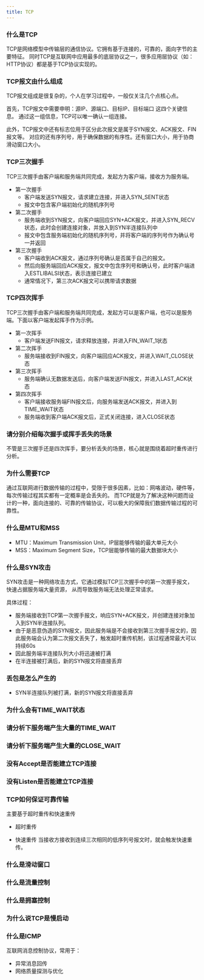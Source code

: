 ```yaml
---
title: TCP
---
```


### 什么是TCP

TCP是网络模型中传输层的通信协议。它拥有基于连接的，可靠的，面向字节的主要特征。
同时TCP是互联网中应用最多的底层协议之一，很多应用层协议（如：HTTP协议）都是基于TCP协议实现的。

### TCP报文由什么组成

TCP报文组成是很复杂的，个人在学习过程中，一般仅关注几个点核心点。

首先，TCP报文中需要申明：源IP、源端口、目标IP、目标端口 这四个关键信息。
通过这一组信息，TCP可以唯一确认一组连接。

此外，TCP报文中还有标志位用于区分此次报文是属于SYN报文、ACK报文、FIN报文等。
对应的还有序列号，用于确保数据的有序性。还有窗口大小，用于协商滑动窗口大小。

### TCP三次握手

TCP三次握手由客户端和服务端共同完成，发起方为客户端，接收方为服务端。

- 第一次握手
    - 客户端发送SYN报文，请求建立连接，并进入SYN_SENT状态
    - 报文中包含客户端初始化的随机序列号
- 第二次握手
    - 服务端收到SYN报文，向客户端回应SYN+ACK报文，并进入SYN_RECV状态，此时会创建连接对象，并放入到SYN半连接队列中
    - 报文中包含服务端初始化的随机序列号，并将客户端的序列号作为确认号一并返回
- 第三次握手
    - 客户端收到ACK报文，通过序列号确认是否属于自己的报文。
    - 然后向服务端回应ACK报文，报文中包含序列号和确认号，此时客户端进入ESTLIBALSI状态，表示连接已建立
    - 通常情况下，第三次ACK报文可以携带请求数据

### TCP四次挥手

TCP三次握手由客户端和服务端共同完成，发起方可以是客户端，也可以是服务端。下面以客户端发起挥手作为示例。

- 第一次挥手
    - 客户端发送FIN报文，请求释放连接，并进入FIN_WAIT_1状态
- 第二次挥手
    - 服务端接收到FIN报文，向客户端回应ACK报文，并进入WAIT_CLOSE状态
- 第三次挥手
    - 服务端确认无数据发送后，向客户端发送FIN报文，并进入LAST_ACK状态
- 第四次挥手
    - 客户端接收服务端FIN报文后，向服务端发送ACK报文，并进入到TIME_WAIT状态
    - 服务端收到客户端ACK报文后，正式关闭连接，进入CLOSE状态

### 请分别介绍每次握手或挥手丢失的场景
不管是三次握手还是四次挥手，要分析丢失的场景，核心就是围绕着超时重传进行分析。

### 为什么需要TCP
通过互联网进行数据传输的过程中，受限于很多因素，比如：网咯波动，硬件等，每次传输过程其实都有一定概率是会丢失的。
而TCP就是为了解决这种问题而设计的一种，面向连接的、可靠的传输协议，可以极大的保障我们数据传输过程的可靠性。

### 什么是MTU和MSS
- MTU：Maximum Transmission Unit，IP层能够传输的最大单元大小
- MSS：Maximum Segment Size，TCP层能够传输的最大数据块大小

### 什么是SYN攻击
SYN攻击是一种网络攻击方式，它通过模拟TCP三次握手中的第一次握手报文，快速占据服务端大量资源，
从而导致服务端无法处理正常请求。

具体过程：
- 服务端接收到TCP第一次握手报文，响应SYN+ACK报文，并创建连接对象加入到SYN半连接队列。
- 由于是恶意伪造的SYN报文，因此服务端是不会接收到第三次握手报文的，因此服务端会认为第二次报文丢失了，触发超时重传机制，该过程通常最大可以持续60s
- 因此服务端半连接队列大小将迅速被打满
- 在半连接被打满后，新的SYN报文将直接丢弃

### 丢包是怎么产生的

- SYN半连接队列被打满，新的SYN报文将直接丢弃


### 为什么会有TIME_WAIT状态

<!--

-->

### 请分析下服务端产生大量的TIME_WAIT

<!--

-->

### 请分析下服务端产生大量的CLOSE_WAIT

<!--

-->

### 没有Accept是否能建立TCP连接

<!--

-->

### 没有Listen是否能建立TCP连接

<!--

-->

### TCP如何保证可靠传输
主要基于超时重传和快速重传

- 超时重传


- 快速重传
当接收方接收到连续三次相同的低序列号报文时，就会触发快速重传。

### 什么是滑动窗口

### 什么是流量控制

### 什么是拥塞控制

### 为什么说TCP是慢启动


### 什么是ICMP
互联网消息控制协议，常用于：
- 异常消息回传
- 网络质量探测与优化




